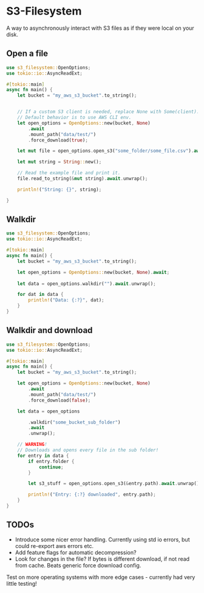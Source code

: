 # S3-Filesystem 
A way to asynchronously interact with S3 files as if they were local on your disk. 

## Open a file
```rust no_run
use s3_filesystem::OpenOptions;
use tokio::io::AsyncReadExt;

#[tokio::main]
async fn main() {
    let bucket = "my_aws_s3_bucket".to_string();


    // If a custom S3 client is needed, replace None with Some(client).
    // Default behavior is to use AWS CLI env.
    let open_options = OpenOptions::new(bucket, None)
        .await
        .mount_path("data/test/")
        .force_download(true);

    let mut file = open_options.open_s3("some_folder/some_file.csv").await.unwrap();

    let mut string = String::new();

    // Read the example file and print it.
    file.read_to_string(&mut string).await.unwrap();

    println!("String: {}", string);

}
```


## Walkdir
```rust no_run
use s3_filesystem::OpenOptions;
use tokio::io::AsyncReadExt;

#[tokio::main]
async fn main() {
    let bucket = "my_aws_s3_bucket".to_string();

    let open_options = OpenOptions::new(bucket, None).await;
   
    let data = open_options.walkdir("").await.unwrap();

    for dat in data {
        println!("Data: {:?}", dat);
    }
}
```

## Walkdir and download

```rust no_run
use s3_filesystem::OpenOptions;
use tokio::io::AsyncReadExt;

#[tokio::main]
async fn main() {
    let bucket = "my_aws_s3_bucket".to_string();

    let open_options = OpenOptions::new(bucket, None)
        .await
        .mount_path("data/test/")
        .force_download(false);

    let data = open_options

        .walkdir("some_bucket_sub_folder")
        .await
        .unwrap();

    // WARNING!
    // Downloads and opens every file in the sub folder!
    for entry in data {
        if entry.folder {
            continue;
        }

        let s3_stuff = open_options.open_s3(&entry.path).await.unwrap();

        println!("Entry: {:?} downloaded", entry.path);
    }
}
```



## TODOs 

- Introduce some nicer error handling. Currently using std io errors, but could re-export aws errors etc.
- Add feature flags for automatic decompression?
- Look for changes in the file? If bytes is different download, if not read from cache. Beats generic force download config.

Test on more operating systems with more edge cases - currently had very little testing!